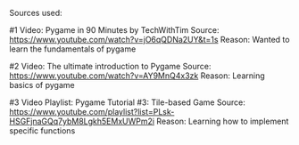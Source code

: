 Sources used:

#1
Video: Pygame in 90 Minutes by TechWithTim
Source: https://www.youtube.com/watch?v=jO6qQDNa2UY&t=1s
Reason: Wanted to learn the fundamentals of pygame

#2
Video: The ultimate introduction to Pygame
Source: https://www.youtube.com/watch?v=AY9MnQ4x3zk
Reason: Learning basics of pygame

#3
Video Playlist: Pygame Tutorial #3: Tile-based Game
Source: https://www.youtube.com/playlist?list=PLsk-HSGFjnaGQq7ybM8Lgkh5EMxUWPm2i
Reason: Learning how to implement specific functions
